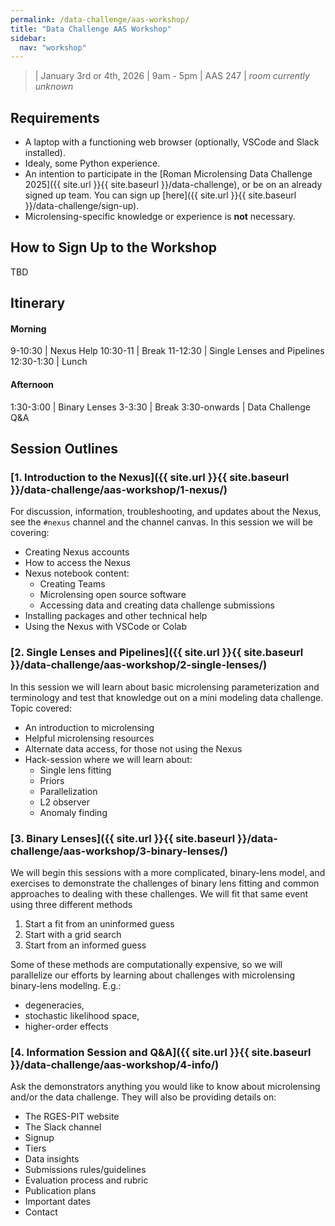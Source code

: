 ```yaml
---
permalink: /data-challenge/aas-workshop/
title: "Data Challenge AAS Workshop"
sidebar:
  nav: "workshop"
---
```


>  |  January 3rd or 4th, 2026  |  9am - 5pm  |  AAS 247  |  *room currently unknown*

## Requirements

* A laptop with a functioning web browser (optionally, VSCode and Slack installed).
* Idealy, some Python experience.
* An intention to participate in the [Roman Microlensing Data Challenge 2025]({{ site.url }}{{ site.baseurl }}/data-challenge), or be on an already signed up team. You can sign up [here]({{ site.url }}{{ site.baseurl }}/data-challenge/sign-up).
* Microlensing-specific knowledge or experience is **not** necessary.

## How to Sign Up to the Workshop

TBD

## Itinerary

#### Morning	

9-10:30  |  Nexus Help
10:30-11  |  Break
11-12:30  |  Single Lenses and Pipelines
12:30-1:30  |  Lunch

#### Afternoon	

1:30-3:00  |  Binary Lenses
3-3:30  |  Break
3:30-onwards  |  Data Challenge Q&A

## Session Outlines

### [1. Introduction to the Nexus]({{ site.url }}{{ site.baseurl }}/data-challenge/aas-workshop/1-nexus/)

For discussion, information, troubleshooting, and updates about the Nexus, see the `#nexus` channel and the channel canvas. 
In this session we will be covering:

* Creating Nexus accounts
* How to access the Nexus
* Nexus notebook content:
    * Creating Teams
    * Microlensing open source software
    * Accessing data and creating data challenge submissions
* Installing packages and other technical help
* Using the Nexus with VSCode or Colab

### [2. Single Lenses and Pipelines]({{ site.url }}{{ site.baseurl }}/data-challenge/aas-workshop/2-single-lenses/)

In this session we will learn about basic microlensing parameterization and terminology and test that knowledge out on a mini modeling data challenge.
Topic covered:

* An introduction to microlensing
* Helpful microlensing resources
* Alternate data access, for those not using the Nexus
* Hack-session where we will learn about:
    * Single lens fitting
    * Priors
    * Parallelization
    * L2 observer
    * Anomaly finding

### [3. Binary Lenses]({{ site.url }}{{ site.baseurl }}/data-challenge/aas-workshop/3-binary-lenses/)

We will begin this sessions with a more complicated, binary-lens model, and exercises to demonstrate the challenges of binary lens fitting and common approaches to dealing with these challenges. We will fit that same event using three different methods

1. Start a fit from an uninformed guess
2. Start with a grid search 
3. Start from an informed guess

Some of these methods are computationally expensive, so we will parallelize our efforts by learning about challenges with microlensing binary-lens modellng. E.g.: 

* degeneracies, 
* stochastic likelihood space, 
* higher-order effects

### [4. Information Session and Q&A]({{ site.url }}{{ site.baseurl }}/data-challenge/aas-workshop/4-info/)

Ask the demonstrators anything you would like to know about microlensing and/or the data challenge. 
They will also be providing details on:

* The RGES-PIT website
* The Slack channel
* Signup
* Tiers
* Data insights
* Submissions rules/guidelines
* Evaluation process and rubric
* Publication plans
* Important dates
* Contact


